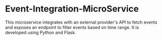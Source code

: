# Event-Integration-MicroService
This microservice integrates with an external provider's API to fetch events and exposes an endpoint to filter events based on time range. It is developed using Python and Flask.
